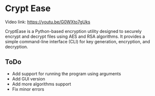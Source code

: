 # Crypt Ease

Video link: https://youtu.be/G0WXto7gUks

CryptEase is a Python-based encryption utility designed to securely encrypt and decrypt files using AES and RSA algorithms. It provides a simple command-line interface (CLI) for key generation, encryption, and decryption.

## ToDo

- Add support for running the program using arguments
- Add GUI version
- Add more algorithms support
- Fix minor errors

